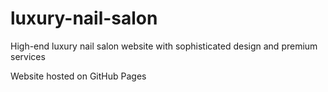 # luxury-nail-salon
High-end luxury nail salon website with sophisticated design and premium services

Website hosted on GitHub Pages
